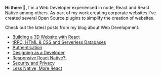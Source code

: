 **Hi there** 👋, I'm a Web Developer experienced in node, React and React Native among others. As part of my work creating corporate websites I've created several Open Source plugins to simplify the creation of websites.

Check out the latest posts from my blog about Web Development:

<!-- BLOG-POST-LIST:START -->
- [Building a 3D Website with React](https://onwebfocus.com/three)
- [tRPC, HTML &amp; CSS and Serverless Databases](https://onwebfocus.com/trpc)
- [Authentication](https://onwebfocus.com/authentication)
- [Designing as a Developer](https://onwebfocus.com/design)
- [Responsive React Native?!](https://onwebfocus.com/styled)
- [Security and Privacy](https://onwebfocus.com/security)
- [Less Native, More React](https://onwebfocus.com/numic)
<!-- BLOG-POST-LIST:END -->
